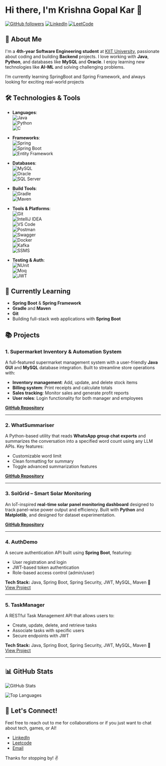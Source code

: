 # Hi there, I'm Krishna Gopal Kar 👋

[![GitHub followers](https://img.shields.io/github/followers/username?label=Follow&style=social)](https://github.com/KrishNatrium) [![LinkedIn](https://img.shields.io/badge/LinkedIn-Connect-blue?style=social&logo=linkedin)](https://www.linkedin.com/in/krishna-gopal-kar-609280255/) [![LeetCode](https://img.shields.io/badge/LeetCode-FFA116?style=flat&logo=leetcode&logoColor=black)](https://leetcode.com/u/Leetcoder_1234567890/)

## 🚀 About Me

I'm a **4th-year Software Engineering student** at [KIIT University](https://kiit.ac.in), passionate about coding and building **Backend** projects. I love working with **Java**, **Python**, and databases like **MySQL** and **Oracle**. I enjoy learning new technologies like **AI-ML** and solving challenging problems.

I’m currently learning SpringBoot and Spring Framework, and always looking for exciting real-world projects

## 🛠️ Technologies & Tools

- **Languages**:  
  ![Java](https://img.shields.io/badge/Java-ED8B00?style=flat&logo=java&logoColor=white)  
  ![Python](https://img.shields.io/badge/-Python-blue?logo=python&logoColor=white)  
  ![C](https://img.shields.io/badge/-C-00599C?logo=c)

- **Frameworks**:  
  ![Spring](https://img.shields.io/badge/Spring-6DB33F?style=flat&logo=spring&logoColor=white)  
  ![Spring Boot](https://img.shields.io/badge/-Spring%20Boot-green?logo=spring-boot&logoColor=white)  
  ![Entity Framework](https://img.shields.io/badge/Entity%20Framework-512BD4?style=flat&logo=.net&logoColor=white)

- **Databases**:  
  ![MySQL](https://img.shields.io/badge/-MySQL-4479A1?logo=mysql&logoColor=white)  
  ![Oracle](https://img.shields.io/badge/-Oracle-F80000?logo=oracle&logoColor=white)  
  ![SQL Server](https://img.shields.io/badge/SQL%20Server-CC2927?style=flat&logo=microsoft-sql-server&logoColor=white)

- **Build Tools**:  
  ![Gradle](https://img.shields.io/badge/Gradle-02303A?style=flat&logo=gradle&logoColor=white)  
  ![Maven](https://img.shields.io/badge/Maven-C71A36?style=flat&logo=apache-maven&logoColor=white)

- **Tools & Platforms**:  
  ![Git](https://img.shields.io/badge/-Git-F05032?logo=git&logoColor=white)  
  ![IntelliJ IDEA](https://img.shields.io/badge/-IntelliJ%20IDEA-000000?logo=intellij-idea)  
  ![VS Code](https://img.shields.io/badge/VS%20Code-007ACC?style=flat&logo=visual-studio-code&logoColor=white)  
  ![Postman](https://img.shields.io/badge/Postman-FF6C37?style=flat&logo=postman&logoColor=white)  
  ![Swagger](https://img.shields.io/badge/Swagger-85EA2D?style=flat&logo=swagger&logoColor=black)  
  ![Docker](https://img.shields.io/badge/Docker-2496ED?style=flat&logo=docker&logoColor=white)  
  ![Kafka](https://img.shields.io/badge/Apache%20Kafka-231F20?style=flat&logo=apache-kafka&logoColor=white)  
  ![SSMS](https://img.shields.io/badge/SSMS-CC2927?style=flat&logo=microsoft-sql-server&logoColor=white)

- **Testing & Auth**:  
  ![NUnit](https://img.shields.io/badge/NUnit-512BD4?style=flat&logo=.net&logoColor=white)  
  ![Moq](https://img.shields.io/badge/Moq-512BD4?style=flat&logo=.net&logoColor=white)  
  ![JWT](https://img.shields.io/badge/JWT-000000?style=flat&logo=jsonwebtokens&logoColor=white)

## 🔧 Currently Learning

- **Spring Boot** & **Spring Framework**
- **Gradle** and **Maven**
- **Git**
- Building full-stack web applications with **Spring Boot**

## 📚 Projects

### 1. **Supermarket Inventory & Automation System**

A full-featured supermarket management system with a user-friendly **Java GUI** and **MySQL** database integration. Built to streamline store operations with:

* **Inventory management**: Add, update, and delete stock items
* **Billing system**: Print receipts and calculate totals
* **Sales tracking**: Monitor sales and generate profit reports
* **User roles**: Login functionality for both manager and employees

[**GitHub Repository**](https://github.com/KrishNatrium/Inventory-Management-System)

---

### 2. **WhatSummariser**

A Python-based utility that reads **WhatsApp group chat exports** and summarizes the conversation into a specified word count using any LLM APIs. Key features:

* Customizable word limit
* Clean formatting for summary
* Toggle advanced summarization features

[**GitHub Repository**](https://github.com/KrishNatrium/Whatsummariser)

---

### 3. **SolGrid – Smart Solar Monitoring**

An IoT-inspired **real-time solar panel monitoring dashboard** designed to track panel-wise power output and efficiency. Built with **Python** and **Matplotlib**, and designed for dataset experimentation.

[**GitHub Repository**](https://github.com/KrishNatrium/SolGrid)

---

### 4. **AuthDemo**

A secure authentication API built using **Spring Boot**, featuring:

* User registration and login
* JWT-based token authentication
* Role-based access control (admin/user)

**Tech Stack:** Java, Spring Boot, Spring Security, JWT, MySQL, Maven
🔗 [View Project](https://github.com/KrishNatrium/AuthDemo)

---

### 5. **TaskManager**

A RESTful Task Management API that allows users to:

* Create, update, delete, and retrieve tasks
* Associate tasks with specific users
* Secure endpoints with JWT

**Tech Stack:** Java, Spring Boot, Spring Security, JWT, MySQL, Maven
🔗 [View Project](https://github.com/KrishNatrium/taskmanager)

---

## 📊 GitHub Stats

![GitHub Stats](https://github-readme-stats.vercel.app/api?username=KrishNatrium&show_icons=true&theme=radical)

![Top Languages](https://github-readme-stats.vercel.app/api/top-langs/?username=KrishNatrium&layout=compact&theme=radical)

## 💬 Let's Connect!

Feel free to reach out to me for collaborations or if you just want to chat about tech, games, or AI!

- [LinkedIn](https://www.linkedin.com/in/krishna-gopal-kar-609280255/)
- [Leetcode](https://leetcode.com/u/Leetcoder_1234567890/)
- [Email](mailto:your-krishnaalegend@gmail.com)

Thanks for stopping by! ✌️
